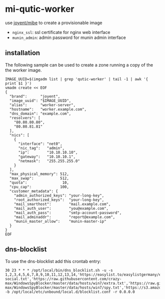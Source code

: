 # mi-qutic-worker

use [joyent/mibe](https://github.com/joyent/mibe) to create a provisionable image

- `nginx_ssl`: ssl certificate for nginx web interface
- `munin_admin`: admin password for munin admin interface

## installation

The following sample can be used to create a zone running a copy of the the worker image.

```
IMAGE_UUID=$(imgadm list | grep 'qutic-worker' | tail -1 | awk '{ print $1 }')
vmadm create << EOF
{
  "brand":      "joyent",
  "image_uuid": "$IMAGE_UUID",
  "alias":      "worker-server",
  "hostname":   "worker.example.com",
  "dns_domain": "example.com",
  "resolvers": [
    "80.80.80.80",
    "80.80.81.81"
  ],
  "nics": [
    {
      "interface": "net0",
      "nic_tag":   "admin",
      "ip":        "10.10.10.10",
      "gateway":   "10.10.10.1",
      "netmask":   "255.255.255.0"
    }
  ],
  "max_physical_memory": 512,
  "max_swap":            512,
  "quota":                10,
  "cpu_cap":             100,
  "customer_metadata": {
    "admin_authorized_keys": "your-long-key",
    "root_authorized_keys":  "your-long-key",
    "mail_smarthost":        "mail.example.com",
    "mail_auth_user":        "you@example.com",
    "mail_auth_pass":        "smtp-account-password",
    "mail_adminaddr":        "report@example.com",
    "munin_master_allow":    "munin-master-ip"
  }
}
EOF
```

## dns-blocklist

To use the dns-blocklist add this crontab entry:

```
30 23 * * * /opt/local/bin/dns_blocklist.sh -u -s 1,2,3,4,5,6,7,8,9,10,11,12,13,14,'https://easylist.to/easylistgermany/easylistgermany.txt','https://easylist.to/easylist/easyprivacy.txt','https://easylist.to/easylist/fanboy-social.txt','https://raw.githubusercontent.com/crazy-max/WindowsSpyBlocker/master/data/hosts/win7/extra.txt','https://raw.githubusercontent.com/crazy-max/WindowsSpyBlocker/master/data/hosts/win7/spy.txt','https://s3.amazonaws.com/lists.disconnect.me/simple_tracking.txt','https://s3.amazonaws.com/lists.disconnect.me/simple_ad.txt','https://raw.githubusercontent.com/AdguardTeam/AdguardFilters/master/MobileFilter/sections/adservers.txt','https://raw.githubusercontent.com/AdguardTeam/AdguardFilters/master/MobileFilter/sections/spyware.txt' -b /opt/local/etc/unbound/local.d/blocklist.conf -r 0.0.0.0
```

